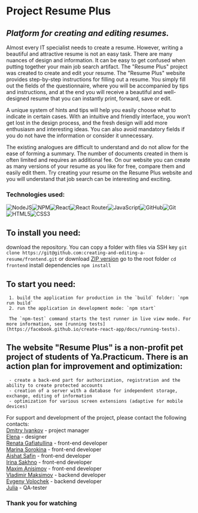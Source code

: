 # Project Resume Plus

## _Platform for creating and editing resumes._

Almost every IT specialist needs to create a resume. However, writing a beautiful and attractive resume is not an easy task. There are many nuances of design and information. It can be easy to get confused when putting together your main job search artifact. The "Resume Plus" project was created to create and edit your resume.
The "Resume Plus" website provides step-by-step instructions for filling out a resume. You simply fill out the fields of the questionnaire, where you will be accompanied by tips and instructions, and at the end you will receive a beautiful and well-designed resume that you can instantly print, forward, save or edit.

A unique system of hints and tips will help you easily choose what to indicate in certain cases. With an intuitive and friendly interface, you won’t get lost in the design process, and the fresh design will add more enthusiasm and interesting ideas. You can also avoid mandatory fields if you do not have the information or consider it unnecessary.

The existing analogues are difficult to understand and do not allow for the ease of forming a summary. The number of documents created in them is often limited and requires an additional fee. On our website you can create as many versions of your resume as you like for free, compare them and easily edit them. Try creating your resume on the Resume Plus website and you will understand that job search can be interesting and exciting.

### Technologies used:

![NodeJS](https://img.shields.io/badge/node.js-6DA55F?style=for-the-badge&logo=node.js&logoColor=white)![NPM](https://img.shields.io/badge/NPM-%23CB3837.svg?style=for-the-badge&logo=npm&logoColor=white)![React](https://img.shields.io/badge/react-%2320232a.svg?style=for-the-badge&logo=react&logoColor=%2361DAFB)![React Router](https://img.shields.io/badge/React_Router-CA4245?style=for-the-badge&logo=react-router&logoColor=white)![JavaScript](https://img.shields.io/badge/javascript-%23323330.svg?style=for-the-badge&logo=javascript&logoColor=%23F7DF1E)![GitHub](https://img.shields.io/badge/github-%23121011.svg?style=for-the-badge&logo=github&logoColor=white)![Git](https://img.shields.io/badge/git-%23F05033.svg?style=for-the-badge&logo=git&logoColor=white)![HTML5](https://img.shields.io/badge/html5-%23E34F26.svg?style=for-the-badge&logo=html5&logoColor=white)![CSS3](https://img.shields.io/badge/css3-%231572B6.svg?style=for-the-badge&logo=css3&logoColor=white)

## To install you need:

download the repository. You can copy a folder with files via SSH key
     `git clone https://git@github.com:creating-and-editing-a-resume/frontend.git`
or
     download [ZIP version](git@github.com:creating-and-editing-a-resume/frontend.git)
go to the root folder 
      `cd frontend`
install dependencies 
      `npm install`

## To start you need:

     1. build the application for production in the `build` folder: `npm run build`
     2. run the application in development mode: `npm start`

     The `npm-test` command starts the test runner in live view mode. For more information, see [running tests](https://facebook.github.io/create-react-app/docs/running-tests).

## The website "Resume Plus" is a non-profit pet project of students of Ya.Practicum. There is an action plan for improvement and optimization:

     - create a back-end part for authorization, registration and the ability to create protected accounts
     - creation of a server with a database for independent storage, exchange, editing of information
     - optimization for various screen extensions (adaptive for mobile devices)

For support and development of the project, please contact the following contacts:\
[Dmitry Ivankov](https://github.com/cakamup1) - project manager\
[Elena](https://github.com/ElenaPompon) - designer\
[Renata Gafiatullina](https://github.com/heyRene) - front-end developer\
[Marina Sorokina](https://github.com/SorokinaMarina) - front-end developer\
[Aishat Safin](https://github.com/homo-errantium) - front-end developer\
[Irina Sakhno](https://github.com/IrinaSakhno) - front-end developer\
[Maxim Anisimov](https://github.com/makc-anisimov) - front-end developer\
[Vladimir Maksimov](https://github.com/v-mcsimoff) - backend developer\
[Evgeny Volochek](https://github.com/EvgVol) - backend developer\
[Julia](https://github.com/iuliia-elch) - QA-tester

### Thank you for watching
